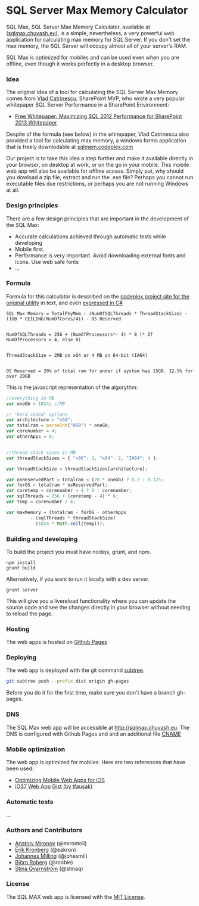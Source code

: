 # SQL Server Max Memory Calculator

SQL Max, SQL Server Max Memory Calculator, available at ([sqlmax.chuvash.eu](http://sqlmax.chuvash.eu)), is a simple, nevertheless, a very powerful web application for calculating max memory for SQL Server. If you don't set the max memory, the SQL Server will occupy almost all of your server's RAM. 

SQL Max is optimized for mobiles and can be used even when you are offline, even though it works perfectly in a desktop browser. 

### Idea

The original idea of a tool for calculating the SQL Server Max Memory comes from [Vlad Catrinescu](http://about.me/vladcatrinescu), SharePoint MVP, who wrote a very popular whitepaper SQL Server Performance in a SharePoint Environment:
- [Free Whitepaper: Maximizing SQL 2012 Performance for SharePoint 2013 Whitepaper](http://sharepoint-community.net/profiles/blogs/free-whitepaper-maximizing-sql-2012-performance-for-sharepoint-20)

Despite of the formula (see below) in the whitepaper, Vlad Catrinescu also provided a tool for calculating max memory, a windows forms application that is freely downlodable at [sqlmem.codeplex.com](http://sqlmem.codeplex.com)

Our project is to take this idea a step further and make it available directly in your browser, on desktop at work, or on the go in your mobile. This mobile web app will also be available for offline access. Simply put, why should you dowload a zip file, extract and run the .exe file? Perhaps you cannot run executable files due restrictions, or perhaps you are not running Windows at all. 

### Design principles

There are a few design principles that are important in the development of the SQL Max:
- Accurate calculations achieved through automatic tests while developing
- Mobile first.
- Performance is very important. Avoid downloading external fonts and icons. Use web safe fonts
- ...

### Formula
Formula for this calculator is described on the [codeplex project site for the original utility](https://sqlmem.codeplex.com/) in text, and even [expressed in C#](https://sqlmem.codeplex.com/SourceControl/latest#Form1.cs)

```
SQL Max Memory = TotalPhyMem - (NumOfSQLThreads * ThreadStackSize) - (1GB * CEILING(NumOfCores/4)) - OS Reserved 


NumOfSQLThreads = 256 + (NumOfProcessors*- 4) * 8 (* If NumOfProcessors > 4, else 0) 


ThreadStackSize = 2MB on x64 or 4 MB on 64-bit (IA64) 


OS Reserved = 20% of total ram for under if system has 15GB. 12.5% for over 20GB
```

This is the javascript representation of the algorythm:

```javascript
//everything in MB
var oneGb = 1024; //MB

// "hard coded" options
var architecture = "x64";
var totalram = parseInt("8GB") * oneGb;
var corenumber = 4;
var otherApps = 0;


//thread stack sizes in MB
var threadStackSizes = { "x86": 1, "x64": 2, "IA64": 4 };

var threadStackSize = threadStackSizes[architecture];

var osReservedPart = totalram < (20 * oneGb) ? 0.2 : 0.125;
var forOS = totalram * osReservedPart;
var coretemp = corenumber > 4 ? 0 : corenumber;
var sqlThreads = 256 + (coretemp - 4) * 8;
var temp = corenumber / 4;

var maxMemory = (totalram - forOS - otherApps 
         - (sqlThreads * threadStackSize)
         - (1024 * Math.ceil(temp)));
```

### Building and developing

To build the project you must have nodejs, grunt, and npm.

```
npm install
grunt build
```

Alternatively, if you want to run it locally with a dev server.

```
grunt server
```
This will give you a livereload functionality where you can update the source code and see the changes directly in your browser without needing to reload the page.

### Hosting

The web apps is hosted on [Github Pages](https://help.github.com/articles/what-are-github-pages)

### Deploying

The web app is deployed with the git command [subtree](https://gist.github.com/cobyism/4730490).
```sh
git subtree push --prefix dist origin gh-pages
```

Before you do it for the first time, make sure you don't have a branch gh-pages.

### DNS
The SQL Max web app will be accessible at http://sqlmax.chuvash.eu. The DNS is configured with Github Pages and and an additional file [CNAME](https://help.github.com/articles/setting-up-a-custom-domain-with-github-pages)

### Mobile optimization
The web app is optimized for mobiles. Here are two references that have been used:

- [Optimizing Mobile Web Apps for iOS](http://blog.teamtreehouse.com/optimizing-mobile-web-apps-ios)
- [iOS7 Web App Gist (by tfausak)](https://gist.github.com/tfausak/2222823)

### Automatic tests
...

### Authors and Contributors
- [Anatoly Mironov](https://github.com/mirontoli) (@mirontoli)
- [Erik Kronberg](https://github.com/eakron) (@eakron)
- [Johannes Milling](https://github.com/Johesmil) (@johesmil)
- [Björn Roberg](https://github.com/roobie) (@roobie)
- [Stina Qvarnström](https://github.com/stinaq) (@stinaq)

### License
The SQL MAX web app is licensed with the [MIT License](LICENSE).
